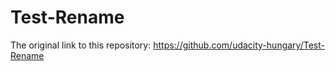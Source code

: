 # Test-Rename

The original link to this repository: https://github.com/udacity-hungary/Test-Rename
